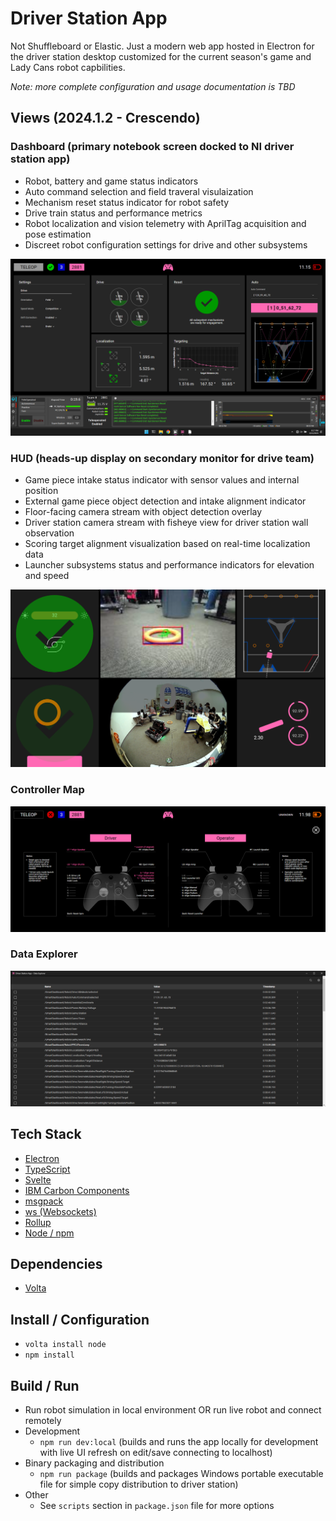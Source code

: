 # Driver Station App

Not Shuffleboard or Elastic. Just a modern web app hosted in Electron for the driver station desktop customized for the current season's game and Lady Cans robot capbilities.

_Note: more complete configuration and usage documentation is TBD_

## Views (2024.1.2 - Crescendo)

### Dashboard (primary notebook screen docked to NI driver station app)
* Robot, battery and game status indicators
* Auto command selection and field traveral visulaization
* Mechanism reset status indicator for robot safety
* Drive train status and performance metrics
* Robot localization and vision telemetry with AprilTag acquisition and pose estimation
* Discreet robot configuration settings for drive and other subsystems

![Dashboard](screenshots/dashboard.png)

### HUD (heads-up display on secondary monitor for drive team)
* Game piece intake status indicator with sensor values and internal position
* External game piece object detection and intake alignment indicator
* Floor-facing camera stream with object detection overlay
* Driver station camera stream with fisheye view for driver station wall observation
* Scoring target alignment visualization based on real-time localization data
* Launcher subsystems status and performance indicators for elevation and speed

![HUD (Heads-Up Display)](screenshots/hud.png)

### Controller Map
![Controller Map](screenshots/controller-map.png)

### Data Explorer
![Data Explorer](screenshots/data-explorer.png)

## Tech Stack

* [Electron](https://www.electronjs.org/)
* [TypeScript](https://www.typescriptlang.org/)
* [Svelte](https://svelte.dev/)
* [IBM Carbon Components](https://svelte.carbondesignsystem.com/)
* [msgpack](https://msgpack.org/)
* [ws (Websockets)](https://github.com/websockets/ws)
* [Rollup](https://rollupjs.org/)
* [Node / npm](https://nodejs.org/en)

## Dependencies

* [Volta](https://docs.volta.sh/guide/getting-started)

## Install / Configuration

* `volta install node`
* `npm install`

## Build / Run

* Run robot simulation in local environment OR run live robot and connect remotely
* Development
  * `npm run dev:local` (builds and runs the app locally for development with live UI refresh on edit/save connecting to localhost)
* Binary packaging and distribution
  * `npm run package` (builds and packages Windows portable executable file for simple copy distribution to driver station)
* Other
  * See `scripts` section in `package.json` file for more options
